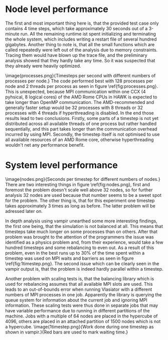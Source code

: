 # Node level performance
The first and most important thing here is, that the provided test case only contains 4 time steps, which take 
approximately 30 seconds out of a 3-minute run.
All the remaining runtime ist spent initializing and terminating the whole system, which includes writing a restart
file of several hundred gigabytes.
Another thing to note is, that all the small functions which are called repeatedly were left out of the analysis due to
memory constraints.
Tracing them would have blown up the trace file, and the preliminary analysis showed that they hardly take any time.
So it was suspected that they already were heavily optimized.

\image{processes.png}{Timesteps per second with different numbers of processes per node.}
The code performed best with 128 processes per node and 2 threads per process as seen in 
figure \ref{fig:processes.png}.
This is unexpected, because MPI communication within one CCX (4 pyhsical, 8 logical cores) of the AMD Rome CPUs in HAWK
is expected to take longer than OpenMP communication. 
The AMD-recommended and generally faster setup would be 32 processes with 8 threads or 32 processes with 4 threads if
hyperthreading is disabled.
In the end those results lead to two conclusions.
Firstly, some parts of a timestep is not yet distributed across all available threads of one process but rather handled
sequentially, and this part takes longer than the communication overhead incurred by using MPI.
Secondly, the timestep itself is not optimised to use all available resources of an AMD Rome core, otherwise hyperthreading
wouldn't net any performance benefit.

# System level performance
\image{nodes.png}{Seconds per timestep for different numbers of nodes.}
There are two interesting things in figure \ref{fig:nodes.png}, first and foremost the problem doesn't scale well above
32 nodes, so for further analysis 32 nodes are used because that number seems to be a sweet spot for the problem.
The other thing is, that for this experiment one timestep takes approximately 3 times as long as before.
The latter problem will be adressed later on.

In depth analysis using vampir unearthed some more interesting findings, the first one being, that the simulation is not
balanced at all. 
This means that timesteps take much longer on some processes than on others.
After that problem was brought to the attention of the programmers the issue was identified as a physics problem and, from
their experience, would take a few hundred timesteps and some rebalancing to even out.
As a result of this problem, even in the best runs up to 30% of the time spent within a timestep was used on MPI waits and 
barriers as seen in figure \ref{fig:1timestep.png}.
The second issue which can be clearly seen in the vampir output is, that the problem is indeed hardly parallel within a
timestep.

Another problem with scaling tests is, that the balancing library which is used for rebalancing assumes that all
available MPI slots are used.
This leads to an out-of-bounds error when running Vlasiator with a different numbers of MPI processes in one job.
Apparently the library is querying the queue system for information about the current job and ignoring MPI information.
These scaling tests were thus done in separate jobs that may have variable performance due to running in different
partitions of the machine.
Jobs with a multiple of 64 nodes are placed in the hypercube of 4096, others are placed in an attached partition of
1500 nodes which is not a hypercube.
\image{1timestep.png}{Work done during one timestep as shown in vampir.}{Red bars are used to mark waiting time.}
